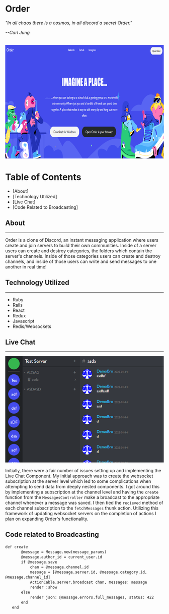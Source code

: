 

<h1>Order</h1>



<i>"In all chaos there is a cosmos, in all discord a secret Order."

--Carl Jung</i>

<br>
<img src='./app/assets/images/readme/OrderScreenShot.png'  height='360px' />

# Table of Contents #

* [About]
* [Technology Utilized]
* [Live Chat]
* [Code Related to Broadcasting]

## About 
---
<a h='https://app-order-vitovitch.herokuapp.com/#/'>Order</a> is a clone of Discord, an instant messaging application where users create and join servers to build their own communities. Inside of a server users can create and destroy categories, the folders which contain the server's channels. Inside of those categories users can create and destroy channels, and inside of those users can write and send messages to one another in real time!

## Technology Utilized ##
---
 * Ruby
 * Rails
 * React
 * Redux
 * Javascript
 * Redis/Websockets

 ## Live Chat <a name="Live"></a>
 ____

 <img src='./app/assets/images/readme/messageIndex.png' />

 Initially, there were a fair number of issues setting up and implementing the Live Chat Component. My initial approach was to create the websocket subscription at the server level which led to some complications when attempting to send data from deeply nested components. I got around this by implementing a subscription at the channel level and having the `create` function from the `MessagesController` make a broadcast to the appropriate channel whenever a message was saved. I then tied the `recieved` method of each channel subscription to the `fetchMessages` thunk action. Utilizing this framework of updating websocket servers on the completion of actions I plan on expanding Order's functionality.


 ## Code related to Broadcasting

 ```
 def create
        @message = Message.new(message_params)
        @message.author_id = current_user.id
        if @message.save
            chan = @message.channel.id
            message = [@message.server.id, @message.category.id, @message.channel_id]
            ActionCable.server.broadcast chan, messages: message
            render :show
        else 
            render json: @message.errors.full_messages, status: 422
        end
    end
 ``` 

